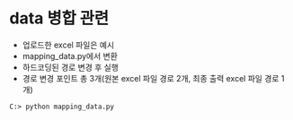 # data 병합 관련
- 업로드한 excel 파일은 예시
- mapping_data.py에서 변환
- 하드코딩된 경로 변경 후 실행
- 경로 변경 포인트 총 3개(원본 excel 파일 경로 2개, 최종 출력 excel 파일 경로 1개)

```console
C:> python mapping_data.py
```
